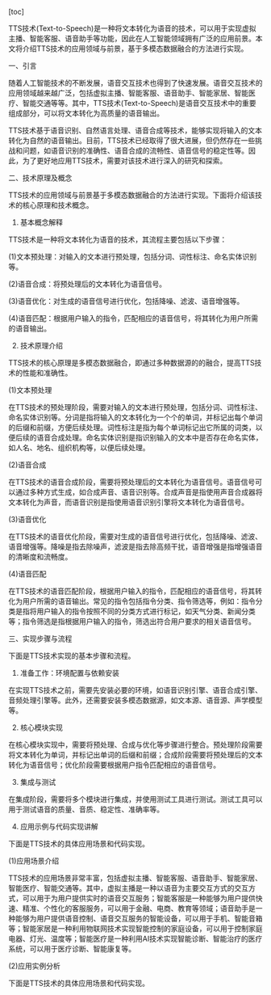 
[toc]                    
                
                
TTS技术(Text-to-Speech)是一种将文本转化为语音的技术，可以用于实现虚拟主播、智能客服、语音助手等功能，因此在人工智能领域拥有广泛的应用前景。本文将介绍TTS技术的应用领域与前景，基于多模态数据融合的方法进行实现。

一、引言

随着人工智能技术的不断发展，语音交互技术也得到了快速发展。语音交互技术的应用领域越来越广泛，包括虚拟主播、智能客服、语音助手、智能家居、智能医疗、智能交通等等。其中，TTS技术(Text-to-Speech)是语音交互技术中的重要组成部分，可以将文本转化为高质量的语音输出。

TTS技术基于语音识别、自然语言处理、语音合成等技术，能够实现将输入的文本转化为自然的语音输出。目前，TTS技术已经取得了很大进展，但仍然存在一些挑战和问题，如语音识别的准确性、语音合成的流畅性、语音信号的稳定性等。因此，为了更好地应用TTS技术，需要对该技术进行深入的研究和探索。

二、技术原理及概念

TTS技术的应用领域与前景基于多模态数据融合的方法进行实现。下面将介绍该技术的核心原理和技术概念。

1. 基本概念解释

TTS技术是一种将文本转化为语音的技术，其流程主要包括以下步骤：

(1)文本预处理：对输入的文本进行预处理，包括分词、词性标注、命名实体识别等。

(2)语音合成：将预处理后的文本转化为语音信号。

(3)语音优化：对生成的语音信号进行优化，包括降噪、滤波、语音增强等。

(4)语音匹配：根据用户输入的指令，匹配相应的语音信号，将其转化为用户所需的语音输出。

2. 技术原理介绍

TTS技术的核心原理是多模态数据融合，即通过多种数据源的的融合，提高TTS技术的性能和准确性。

(1)文本预处理

在TTS技术的预处理阶段，需要对输入的文本进行预处理，包括分词、词性标注、命名实体识别等。分词是指将输入的文本转化为一个个的单词，并标记出每个单词的后缀和前缀，方便后续处理。词性标注是指为每个单词标记出它所属的词类，以便后续的语音合成处理。命名实体识别是指识别输入的文本中是否存在命名实体，如人名、地名、组织机构等，以便后续处理。

(2)语音合成

在TTS技术的语音合成阶段，需要将预处理后的文本转化为语音信号。语音信号可以通过多种方式生成，如合成声音、语音识别等。合成声音是指使用声音合成器将文本转化为声音，而语音识别是指使用语音识别引擎将文本转化为语音信号。

(3)语音优化

在TTS技术的语音优化阶段，需要对生成的语音信号进行优化，包括降噪、滤波、语音增强等。降噪是指去除噪声，滤波是指去除高频干扰，语音增强是指增强语音的清晰度和流畅度。

(4)语音匹配

在TTS技术的语音匹配阶段，根据用户输入的指令，匹配相应的语音信号，将其转化为用户所需的语音输出。常见的指令包括指令分类、指令筛选等，例如：指令分类是指将用户输入的指令按照不同的分类方式进行标记，如天气分类、新闻分类等；指令筛选是指根据用户输入的指令，筛选出符合用户要求的相关语音信号。

三、实现步骤与流程

下面是TTS技术实现的基本步骤和流程。

1. 准备工作：环境配置与依赖安装

在实现TTS技术之前，需要先安装必要的环境，如语音识别引擎、语音合成引擎、音频处理引擎等。此外，还需要安装多模态数据源，如文本源、语音源、声学模型等。

2. 核心模块实现

在核心模块实现中，需要将预处理、合成与优化等步骤进行整合。预处理阶段需要将文本转化为单词，并标记出单词的后缀和前缀；合成阶段需要将预处理后的文本转化为语音信号；优化阶段需要根据用户指令匹配相应的语音信号。

3. 集成与测试

在集成阶段，需要将多个模块进行集成，并使用测试工具进行测试。测试工具可以用于测试语音的质量、音质、稳定性、准确率等。

4. 应用示例与代码实现讲解

下面是TTS技术的具体应用场景和代码实现。

(1)应用场景介绍

TTS技术的应用场景非常丰富，包括虚拟主播、智能客服、语音助手、智能家居、智能医疗、智能交通等。其中，虚拟主播是一种以语音为主要交互方式的交互方式，可以用于为用户提供实时的语音交互服务；智能客服是一种能够为用户提供快速、精准、个性化的客服服务，可以用于金融、电商、教育等领域；语音助手是一种能够为用户提供语音控制、语音交互服务的智能设备，可以用于手机、智能音箱等；智能家居是一种利用物联网技术实现智能控制的家庭设备，可以用于控制家庭电器、灯光、温度等；智能医疗是一种利用AI技术实现智能诊断、智能治疗的医疗系统，可以用于医疗诊断、智能康复等。

(2)应用实例分析

下面是TTS技术的具体应用场景和代码实现。

